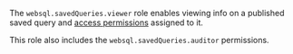 The `websql.savedQueries.viewer` role enables viewing info on a published saved query and [access permissions](../../../iam/concepts/access-control/index.md) assigned to it.

This role also includes the `websql.savedQueries.auditor` permissions.
